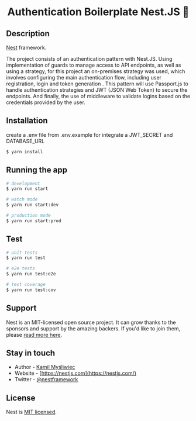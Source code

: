<h1 align="center">
  Authentication Boilerplate Nest.JS 🔐
</p>

## Description

[Nest](https://github.com/nestjs/nest) framework.

The project consists of an authentication pattern with Nest.JS. Using implementation of guards to manage access to API endpoints, as well as using a strategy, for this project an on-premises strategy was used, which involves configuring the main authentication flow, including user registration, login and token generation . This pattern will use Passport.js to handle authentication strategies and JWT (JSON Web Token) to secure the endpoints. And finally, the use of middleware to validate logins based on the credentials provided by the user.

## Installation

create a .env file from .env.example for integrate a JWT_SECRET and DATABASE_URL

```bash
$ yarn install
```

## Running the app

```bash
# development
$ yarn run start

# watch mode
$ yarn run start:dev

# production mode
$ yarn run start:prod
```

## Test

```bash
# unit tests
$ yarn run test

# e2e tests
$ yarn run test:e2e

# test coverage
$ yarn run test:cov
```

## Support

Nest is an MIT-licensed open source project. It can grow thanks to the sponsors and support by the amazing backers. If you'd like to join them, please [read more here](https://docs.nestjs.com/support).

## Stay in touch

- Author - [Kamil Myśliwiec](https://kamilmysliwiec.com)
- Website - [https://nestjs.com](https://nestjs.com/)
- Twitter - [@nestframework](https://twitter.com/nestframework)

## License

Nest is [MIT licensed](LICENSE).
